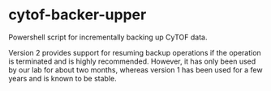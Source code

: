 cytof-backer-upper
==================

Powershell script for incrementally backing up CyTOF data.

Version 2 provides support for resuming backup operations if the operation is terminated and is highly recommended. However, it has only been used by our lab for about two months, whereas version 1 has been used for a few years and is known to be stable.
